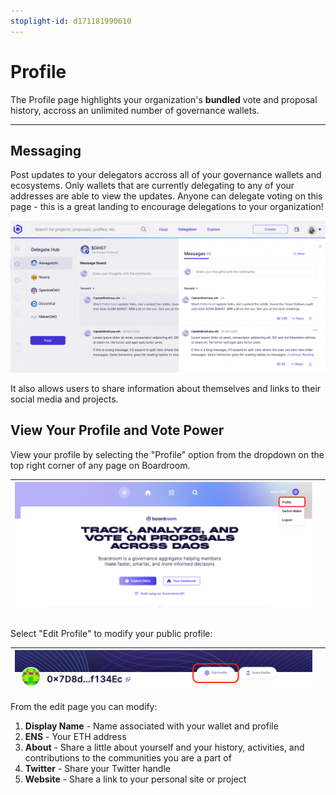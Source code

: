 ```yaml
---
stoplight-id: d171181990610
---
```


# Profile

The Profile page highlights your organization's **bundled** vote and proposal history, accross an unlimited number of governance wallets. 

***

## Messaging

Post updates to your delegators accross all of your governance wallets and ecosystems. Only wallets that are currently delegating to any of your addresses are able to view the updates. Anyone can delegate voting on this page - this is a great landing to encourage delegations to your organization! 

![image.png](../../assets/images/image-82.png)

It also allows users to share information about themselves and links to their social media and projects.



## View Your Profile and Vote Power

View your profile by selecting the "Profile" option from the dropdown on the top right corner of any page on Boardroom.

|![View Profile](../../assets/images/view-profile.png) |  |
|    :----:   |  :----:  |  

Select "Edit Profile" to modify your public profile:

|![Edit Profile](../../assets/images/image-18.png) |  |
|    :----:   |  :----:  |  

From the edit page you can modify:

1. **Display Name** - Name associated with your wallet and profile
2. **ENS** - Your ETH address
3. **About** - Share a little about yourself and your history, activities, and contributions to the communities you are a part of
4. **Twitter** - Share your Twitter handle
5. **Website** - Share a link to your personal site or project





